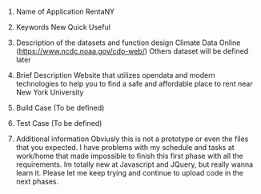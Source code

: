 
1. Name of Application
	RentaNY

2. Keywords
	New
	Quick
	Useful

3. Description of the datasets and function design
	Climate Data Online (https://www.ncdc.noaa.gov/cdo-web/)
	Others dataset will be defined later

4. Brief Description
	Website that utilizes opendata and modern technologies to help you to find a safe and affordable place to rent near New York University

5. Build Case (To be defined)

6. Test Case (To be defined)

7. Additional information
	Obviusly this is not a prototype or even the files that you expected. I have problems with my schedule and tasks at work/home that made impossible to finish this first phase with all the requirements. Im totally new at Javascript and JQuery, but really wanna learn it. Please let me keep trying and continue to upload code in the next phases.
